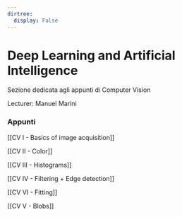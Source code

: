 ```yaml
---
dirtree:
  display: False
---
```


# Deep Learning and Artificial Intelligence

Sezione dedicata agli appunti di Computer Vision

Lecturer:  Manuel Marini

### Appunti

[[CV I - Basics of image acquisition]]

[[CV II - Color]]

[[CV III - Histograms]]

[[CV IV - Filtering + Edge detection]]

[[CV VI - Fitting]]

[[CV V - Blobs]]

